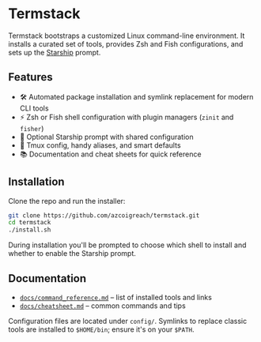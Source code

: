 # Termstack

Termstack bootstraps a customized Linux command-line environment. It installs a curated set of tools, provides Zsh and Fish configurations, and sets up the [Starship](https://starship.rs) prompt.

## Features

- 🛠 Automated package installation and symlink replacement for modern CLI tools
- ⚡ Zsh or Fish shell configuration with plugin managers (`zinit` and `fisher`)
- 🎨 Optional Starship prompt with shared configuration
- 🔧 Tmux config, handy aliases, and smart defaults
- 📚 Documentation and cheat sheets for quick reference

## Installation

Clone the repo and run the installer:

```bash
git clone https://github.com/azcoigreach/termstack.git
cd termstack
./install.sh
```

During installation you'll be prompted to choose which shell to install and whether to enable the Starship prompt.

## Documentation

- [`docs/command_reference.md`](docs/command_reference.md) – list of installed tools and links
- [`docs/cheatsheet.md`](docs/cheatsheet.md) – common commands and tips

Configuration files are located under `config/`. Symlinks to replace classic tools are installed to `$HOME/bin`; ensure it's on your `$PATH`.
